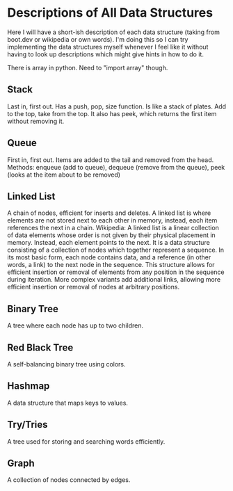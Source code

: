 # Descriptions of All Data Structures

Here I will have a short-ish description of each data structure (taking from boot.dev or wikipedia or own words). I'm doing this so I can try implementing the data structures myself whenever I feel like it without having to look up descriptions which might give hints in how to do it.

There is array in python. Need to "import array" though.

## Stack
Last in, first out.
Has a push, pop, size function. Is like a stack of plates. Add to the top, take from the top.
It also has peek, which returns the first item without removing it.

## Queue
First in, first out.
Items are added to the tail and removed from the head.
Methods: enqueue (add to queue), dequeue (remove from the queue), peek (looks at the item about to be removed)

## Linked List
A chain of nodes, efficient for inserts and deletes.
A linked list is where elements are not stored next to each other in memory, instead, each item references the next in a chain.
Wikipedia: A linked list is a linear collection of data elements whose order is not given by their physical placement in memory. Instead, each element points to the next. It is a data structure consisting of a collection of nodes which together represent a sequence. In its most basic form, each node contains data, and a reference (in other words, a link) to the next node in the sequence. This structure allows for efficient insertion or removal of elements from any position in the sequence during iteration. More complex variants add additional links, allowing more efficient insertion or removal of nodes at arbitrary positions.

## Binary Tree
A tree where each node has up to two children.

## Red Black Tree
A self-balancing binary tree using colors.

## Hashmap
A data structure that maps keys to values.

## Try/Tries
A tree used for storing and searching words efficiently.

## Graph
A collection of nodes connected by edges.
